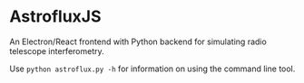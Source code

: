 # AstrofluxJS

An Electron/React frontend with Python backend for simulating radio telescope interferometry.

Use `python astroflux.py -h` for information on using the command line tool.